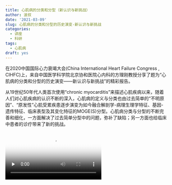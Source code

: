 ```yaml
---
title: 心肌病的分类和分型（新认识与新挑战）
author: 波叔
date: '2021-03-09'
slug: 心肌病的分类和分型的历史演变-新认识与新挑战
categories:
  - 讲座
  - 科研
tags:
  - 心肌病
draft: yes
---
```


在2020中国国际心力衰竭大会(China International Heart Failure Congress , CIHFC)上，来自中国医学科学院北京协和医院心内科的方理刚教授分享了题为“心肌病的分类和分型的历史演变——新认识与新挑战”的精彩报告。

从19世纪50年代人类首次使用“chronic myocarditis”来描述心肌疾病以来，随着人们对心肌疾病的认识不断的深入，心肌病的定义与分类也由过去简单的“不明原因”、“原发性”心肌受累疾患逐步演变为如今融合解剖学-病理生理学特征、基因-遗传特征、临床表型及其变化特征的MOGE(S)分型。心肌病分类与分型的不断完善和细化，一方面解决了过去简单分型中的问题，弥补了缺陷；另一方面也给临床中患者的诊疗带来了新的挑战。

<video id="video" controls="" preload="none" poster="https://www.cn-healthcare.com/upload/20200720/1595212959188.jpg">
<source id="mp4" src="https://mpvideo.qpic.cn/0bf2xuacmaaa2uah47bornqfbpode26qajqa.f10002.mp4?dis_k=e28c2ec15bac41cb441eccf61661b27b&dis_t=1615254898&spec_id=MzUyMDkzNjI2Mg%3D%3D1615254899&vid=wxv_1745799411810484225&format_id=10002" type="video/mp4">
</video>
